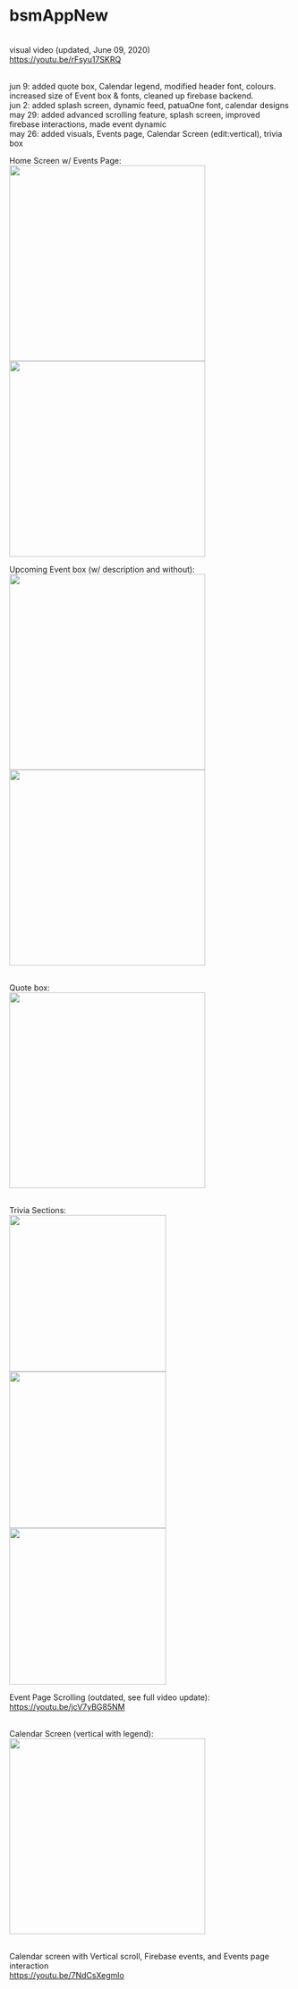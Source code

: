 # bsmAppNew

<br> visual video (updated, June 09, 2020)
<br>https://youtu.be/rFsyu17SKRQ

<br>jun 9:  added quote box, Calendar legend, modified header font, colours. increased size of Event box & fonts, cleaned up firebase backend.
<br>jun 2:  added splash screen, dynamic feed, patuaOne font, calendar designs 
<br>may 29: added advanced scrolling feature, splash screen, improved firebase interactions, made event dynamic
<br>may 26: added visuals, Events page, Calendar Screen (edit:vertical), trivia box
  
Home Screen w/ Events Page:<br>
<img src = "assets/Visuals/Feed.jpeg" width = "350"> <img src = "assets/Visuals/EventPage.jpeg" width = "350">

Upcoming Event box (w/ description and without):<br>
<img src = "assets/Visuals/eventLarge.PNG" width = "350"> 
<img src = "assets/Visuals/eventNoDesc.PNG" width = "350"> 


<br>Quote box:
<br><img src = "assets/Visuals/Quote.PNG" width = "350"> 

<br>Trivia Sections:
<br><img src = "assets/Visuals/TriviaInFeed.PNG" width = "280"><img src = "assets/Visuals/TriviaPage.PNG" width = "280"> <img src = "assets/Visuals/TriviaChoice.PNG" width = "280">




Event Page Scrolling (outdated, see full video update):
<br>https://youtu.be/jcV7yBG85NM

<br>Calendar Screen (vertical with legend):
<br><img src = "assets/Visuals/Calendarwithlegend.PNG" width = "350">
  
<br>Calendar screen with Vertical scroll, Firebase events, and Events page interaction
<br>https://youtu.be/7NdCsXegmlo

